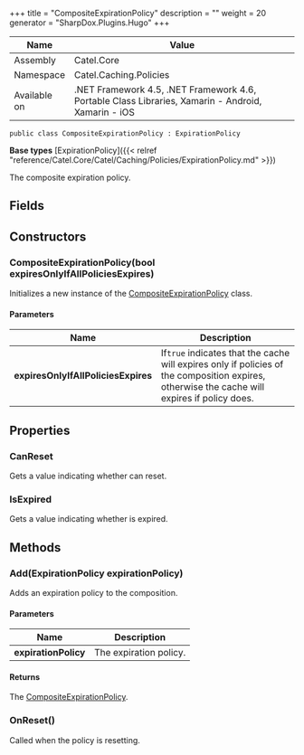 

+++
title = "CompositeExpirationPolicy" 
description = ""
weight = 20
generator = "SharpDox.Plugins.Hugo"
+++

Name|Value
---|---
Assembly|Catel.Core
Namespace|Catel.Caching.Policies
Available on|.NET Framework 4.5, .NET Framework 4.6, Portable Class Libraries, Xamarin - Android, Xamarin - iOS

```
public class CompositeExpirationPolicy : ExpirationPolicy
```

**Base types**
[ExpirationPolicy]({{< relref "reference/Catel.Core/Catel/Caching/Policies/ExpirationPolicy.md" >}})

The composite expiration policy.

## Fields

## Constructors

### CompositeExpirationPolicy(bool expiresOnlyIfAllPoliciesExpires)

Initializes a new instance of the [CompositeExpirationPolicy](#) class.

#### Parameters

Name|Description
---|---
**expiresOnlyIfAllPoliciesExpires**|If`true` indicates that the cache will expires only if policies of the composition expires, otherwise the cache will expires if policy does.

## Properties

### CanReset

Gets a value indicating whether can reset.

### IsExpired

Gets a value indicating whether is expired.

## Methods

### Add(ExpirationPolicy expirationPolicy)

Adds an expiration policy to the composition.

#### Parameters

Name|Description
---|---
**expirationPolicy**|The expiration policy.

#### Returns

The [CompositeExpirationPolicy](#).

### OnReset()

Called when the policy is resetting.

